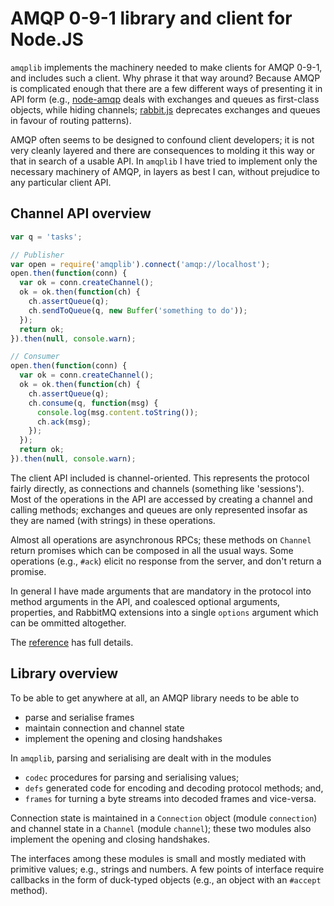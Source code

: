 # AMQP 0-9-1 library and client for Node.JS

`amqplib` implements the machinery needed to make clients for AMQP
0-9-1, and includes such a client. Why phrase it that way around?
Because AMQP is complicated enough that there are a few different ways
of presenting it in API form (e.g., [node-amqp][] deals with
exchanges and queues as first-class objects, while hiding channels;
[rabbit.js][] deprecates exchanges and queues in favour of
routing patterns).

AMQP often seems to be designed to confound client developers; it is
not very cleanly layered and there are consequences to molding it this
way or that in search of a usable API. In `amqplib` I have tried to
implement only the necessary machinery of AMQP, in layers as best I
can, without prejudice to any particular client API.

## Channel API overview

```javascript
var q = 'tasks';

// Publisher
var open = require('amqplib').connect('amqp://localhost');
open.then(function(conn) {
  var ok = conn.createChannel();
  ok = ok.then(function(ch) {
    ch.assertQueue(q);
    ch.sendToQueue(q, new Buffer('something to do'));
  });
  return ok;
}).then(null, console.warn);

// Consumer
open.then(function(conn) {
  var ok = conn.createChannel();
  ok = ok.then(function(ch) {
    ch.assertQueue(q);
    ch.consume(q, function(msg) {
      console.log(msg.content.toString());
      ch.ack(msg);
    });
  });
  return ok;
}).then(null, console.warn);
```

The client API included is channel-oriented. This represents the
protocol fairly directly, as connections and channels (something like
'sessions'). Most of the operations in the API are accessed by
creating a channel and calling methods; exchanges and queues are only
represented insofar as they are named (with strings) in these
operations.

Almost all operations are asynchronous RPCs; these methods on
`Channel` return promises which can be composed in all the usual
ways. Some operations (e.g., `#ack`) elicit no response from the
server, and don't return a promise.

In general I have made arguments that are mandatory in the protocol
into method arguments in the API, and coalesced optional arguments,
properties, and RabbitMQ extensions into a single `options` argument
which can be ommitted altogether.

The [reference](doc/channel_api.html) has full details.

## Library overview

To be able to get anywhere at all, an AMQP library needs to be able to

 * parse and serialise frames
 * maintain connection and channel state
 * implement the opening and closing handshakes

In `amqplib`, parsing and serialising are dealt with in the modules

 * `codec` procedures for parsing and serialising values;
 *  `defs` generated code for encoding and decoding protocol methods;
    and,
 * `frames` for turning a byte streams into decoded frames and
   vice-versa.

Connection state is maintained in a `Connection` object (module
`connection`) and channel state in a `Channel` (module `channel`);
these two modules also implement the opening and closing handshakes.

The interfaces among these modules is small and mostly mediated with
primitive values; e.g., strings and numbers. A few points of interface
require callbacks in the form of duck-typed objects (e.g., an object
with an `#accept` method).


[rabbit.js]: https://github.com/squaremo/rabbit.js
[node-amqp]: https://github.com/postwait/node-amqp
